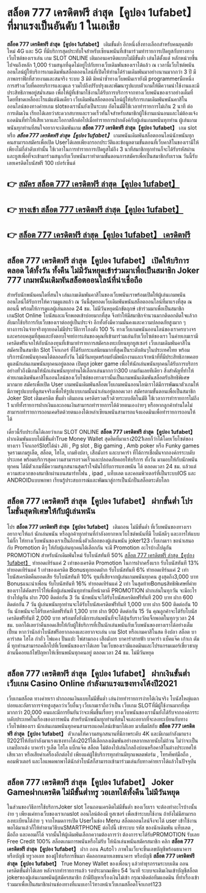 # สล็อต 777 เครดิตฟรี ล่าสุด【คูปอง 1ufabet】  ที่มาแรงเป็นอันดับ 1 ในเอเชีย

**สล็อต 777 เครดิตฟรี ล่าสุด【คูปอง 1ufabet】** เติมขั้นต่ำ  อีกหนึ่งสิ่งทางเลือกสำหรับคนยุคสมัยใหม่ 4G และ 5G ที่มีบริการสุดประทับใจสำหรับเซียนพนันที่เข้ามาร่วมทำรายการเปิดยูสกับทางทางเว็บไซต์ของเราเล่น เกม SLOT ONLINE เติมถอนเครดิตแบบไม่มีขั้นต่ำ เล่นได้ตั้งแต่ หลักหน่วยขึ้นไปจนถึงหลัก 1,000 ร่วมสนุกที่ฉุดไม่อยู่ไปกับทางเว็บเดิมพันของเราได้แล้ว ณ เวลานี้เว็บไซต์พนันออนไลน์ผู้ให้บริการเกมเดิมพันสล็อตออนไลน์ที่เปิดให้ท่านได้ร่วมเดิมพันมาอย่างนานมากกว่า 3 ปี มีภาพกราฟิกที่สวยงามและสมจริง ระบบ 3 มิติ
มิหนำซ้ำทางเว็บพนันเรายังมี programmerมือหนึ่งการสร้างเว็บที่คอยบริการและดูแล  รวมไปถึงปรับปรุงและพัฒนารูปแบบตัวเกมให้มีความน่าใช้งานและมีประสิทธิภาพอยู่สม่ำเสมอ เพื่อให้ผู้ที่เข้ามาใช้งานได้รับการบริการจากทางเว็บพนันของเราอย่างเต็มที่โดยที่ขาดเหลืออะไรแม้แต่นิดเดียว เว็บเดิมพันสล็อตออนไลน์ผู้ให้บริการเกมเดิมพันพนันคาสิโนออนไลน์ของทางค่ายเกม slotของเรานั้นยังเป็นระบบ อัตโนมัติใช้เวลาทำรายการไม่เกิน 2 นาที ต่อการเติมเงิน เรียกได้เลยว่าสะดวกสบายและรวดเร็วทันใจสำหรับสมาชิกผู้ใช้งานแน่นอนและไม่ต้องแจ้งแอดมินที่ทำให้เสียเวลาและโอกาสอีกต่อไปเมื่อทำรายการฝากตังค์กับผู้เล่นเกมพนันทุกท่าน
ผู้เล่นเกมพนันทุกท่านที่สนใจอยากจะเดิมพันเกม **สล็อต 777 เครดิตฟรี ล่าสุด【คูปอง 1ufabet】** เกม slot  หรือ ***สล็อต 777 เครดิตฟรี ล่าสุด【คูปอง 1ufabet】*** เกมพนันเดิมพันสล็อตออนไลน์นักพนันทุกคนสามารถสมัครเพื่อเปิด Userได้เลยเพียงกรอกประวัติและข้อมูลตามขั้นตอนที่เว็บคาสิโนของเรามีให้เพียงไม่กี่ลำดับเท่านั้น ใช้เวลาในการทำรายการเปิดยูสไม่ถึง 3 นาทีสมาชิกทุกท่านก็จะได้รับรหัสผ่านและยูสเพื่อที่จะเข้ามาร่วมสนุกกับเว็บพนันเราทำตามขั้นตอนการสมัครเพื่อเป็นสมาชิกกับเราณ วันนี้รับเลยเครดิตโบนัสฟรี 100 เปอร์เซ็นต์ 

## 👉 [สมัคร สล็อต 777 เครดิตฟรี ล่าสุด【คูปอง 1ufabet】](https://archa888.com/)
## 👉 [ทางเข้า สล็อต 777 เครดิตฟรี ล่าสุด【คูปอง 1ufabet】](https://archa888.com/)
## 👉 [สล็อต 777 เครดิตฟรี ล่าสุด【คูปอง 1ufabet】 เครดิตฟรี](https://archa888.com/)

## สล็อต 777 เครดิตฟรี ล่าสุด【คูปอง 1ufabet】 เปิดให้บริการตลอด ได้ทั้งวัน ทั้งคืน ไม่มีวันหยุดเข้าร่วมมาเพื่อเป็นสมาชิก Joker 777 เกมพนันเดิมพันสล็อตออนไลน์ที่น่าเชื่อถือ

สำหรับนักพนันคนใดที่สนใจ เล่นเกมเดิมพันคาสิโนของเว็บพนันเราพร้อมเปิดให้ผู้เล่นเกมพนันออนไลน์ได้รับการให้ความดูแลแล้ว ณ วันนี้สุดยอดเว็บเดิมพันพนันสล็อตออนไลน์ที่มาแรงที่สุด ณ ตอนนี้ พร้อมให้การดูแลผู้เล่นตลอด 24 ชม. ไม่มีวันหยุดนักขัตฤกษ์ เข้าร่วมมาเพื่อเป็นสมาชิก เกมSlot Online โบนัสและแจ็กพอตเข้าบ่อยมากที่สุด จึงทำให้มีสมาชิกจำนวนมากติดอกติดใจแล้วกลับมาใช้บริการกับเว็บของเราต่ออยู่เป็นประจำ อีกทั้งยังมีความมั่นคงและความปลอดภัยสูงมาก ๆ ทางการเงินจ่ายจริงทุกยอดไม่มีประวัติการโกงตัง 100 % ทางเว็บเกมพนันออนไลน์ของเราครบวงจรและครอบคลุมที่สุดและยังตอบโจทย์การเล่นของคุณที่เข้ามาร่วมเล่นกับเว็บไซต์ของเรา
ในค่ายเกมเรามีเครดิตฟรีแจกให้กับนักลงทุนที่เข้ามาทำรายการสมัครลงทะเบียนทุกยูสเซอร์ เว็บเกมเดิมพันคาสิโนสมัครเป็นสมาชิก Slot โจ๊กเกอร์ ที่ได้รับกระแสนิยมมากที่สุดเป็นระดับต้นๆในประเทศไทย พร้อมบริการนักพนันทุกคนได้ตลอดทั้งวัน ไม่มีวันหยุดพร้อมยังมีพนักงานและเจ้าหน้าที่ที่มีประสิทธิภาพคอยดูแลนักเล่นเกมพนันทุกคนอยู่ตลอด เปิดยูส joker game เพื่อให้นักเล่นพนันทุกคนได้รับการบริการอย่างทั่วถึงมีเกมให้นักเล่นพนันทุกท่านได้เลือกเล่นมากกว่า300 เกมกันเลยทีเดียว
สิ่งสำคัญที่ทำให้ค่ายเกมเดิมพันคาสิโนออนไลน์ของเว็บไซต์ของทางเรานั้นเป็นเกมพนันเดิมพันสล็อตรับสิทธิพิเศษมากมาย สมัครเพื่อเปิด User  เกมพนันเดิมพันสล็อตเว็บเกมพนันออนไลน์เราได้มีการพัฒนาตัวเกมให้มีภาพรูปแบบที่ดูสมจจริงเพื่อให้รูปแบบเกมนั้นน่าเล่นอยู่ตลอดเวลา สมัครตามขั้นตอนเพื่อเป็นสมาชิก Joker Slot เติมเครดิต ขั้นต่ำ เติมถอน เครดิตรวดเร็วด้วยระบบอัตโนมัติ ใช้เวลาการทำรายการไม่ถึง 1 นาทีทั้งรายการฝากเงินและถอนเงินสามารถทำรายการได้ด้วยตนเองง่ายๆ หรือหากลูกค้าท่านใดไม่สามารถทำรายการถอนเคดริตด้วยตนเองได้เหล่าเซียนพนันสามารถแจ้งแอดมินเพื่อทำรายการถอนให้ได้

เดี๋ยวนี้รับประกันได้เลยว่าเกม SLOT ONLINE  **สล็อต 777 เครดิตฟรี ล่าสุด【คูปอง 1ufabet】** ฝากเดิมพันแบบไม่มีขั้นต่ำTrue Money Wallet สุดฮิตที่มาแรง2021เลยก็ว่าได้โดยเว็บไซต์ของทางเรา โจ๊กเกอร์Slotได้นำ  Jili , Pg slot , Big gaming , Amb poker หรือ Funky games จุดรวมเกมรูเล็ต, สล็อต, ไฮโล, เกมยิงปลา, เสือมังกร และบาคาร่า ที่ได้การเชื่อมั่นจากองค์กรระบดับประเทศ พร้อมบริการสุดความสามารถรวดเร็วและปลอดภัยคอยให้บริการ ทั้งวัน มามอบให้กับนักพนันทุกคน ได้มีตัวเกมที่มีความสนุกสนานสุดเร้าใจมันไปกับการแทงพนัน ได้ ตลอดเวลา 24 ชม. แล้วแต่ความสะดวกของสมาชิกผ่านบนสมาร์ทโฟน , ipad , แท็บเลต และคอมพิวเตอร์ที่เป็นระบบIOS และ ANDROIDแบบพกพา เรียนรู้ประสบการณ์และพัฒนาสู่การเป็นนักปั่นสล็อตระดับโลก

## สล็อต 777 เครดิตฟรี ล่าสุด【คูปอง 1ufabet】 ฝากขั้นต่ำ โปรโมชั่นสุดพิเศษให้กับผู้เล่นพนัน

โปร **สล็อต 777 เครดิตฟรี ล่าสุด【คูปอง 1ufabet】** เติมถอน ไม่มีขั้นต่ำ ที่เว็บพนันของทางเราอยากจะให้แก่  นักเล่นพนัน หรือลูกค้าทุกท่านที่กำลังอยากหาเว็บไซต์พนันที่มี โบนัสดีๆ และการให้แบบไม่กั๊ก ให้ทางเว็บพนันของเราเป็นอีกหนึ่งตัวเลือกของผู้เล่นพนัน joker123 เว็บเกมเรา ขอนำเสนอกับ Promotion ดีๆ ให้กับผู้เล่นทุกคนได้เลือกกัน จะมี Promotion อะไรบ้างไปดูกัน
 PROMOTION สำหรับนักเดิมพันใหม่ รับโบนัสทันที 50% [สล็อต 777 เครดิตฟรี ล่าสุด【คูปอง 1ufabet】](https://archa888.com/) ทำยอดเทิร์นแค่ 2 เท่าของเครดิต
 Promotion ในการฝากครั้งแรก รับโบนัสทันที 13% ทำยอดเทิร์นแค่ 1 เท่าของเครดิต
Bonusทุกยอดฝาก รับโบนัสทันที 6% ทำยอดเทิร์นแค่ 2 เท่า
โบนัสเครดิตคืนยอดเสีย รับโบนัสทันที 10% ทุนที่เสียจากผู้เล่นเกมพนันทุกคน สูงสุดถึง3,000 บาท
Bonusแนะนำเพื่อน รับโบนัสทันที 16% ทำยอดเทิร์นแค่ 2 เท่า
ในสุดท้ายBonusสิทธิพิเศษที่ค่ายของเราได้คัดสรรไว้ให้เพื่อผู้เล่นพนันทุกท่านที่หน้าตาดี  PROMOTION ฝากเล่นในทุกวัน จะมีอะไรบ้างไปดูกัน
ฝาก 700 ติดต่อกัน 3 วัน นักพนันจะได้รับโบนัสเครดิตฟรีทันที 200 บาท
ฝาก 600 ติดต่อกัน 7 วัน ผู้เล่นพนันทุกท่านจะได้รับโบนัสเครดิตฟรีทันที 1,000 บาท
ฝาก 500 ติดต่อกัน 10 วัน นักพนันจะได้รับเครดิตฟรีทันที 1,300 บาท
ฝาก 900 ติดต่อกัน 15 วัน คุณลูกค้าจะได้รับโบนัสเครดิตฟรีทันที 2,000 บาท
พร้อมทั้งยังมีการเล่นพนันที่จะได้ลุ้นรับรางวัลแจ็กพอตในทุกๆเวลา 24 ชม. บอกได้เลยว่าคืนยอดเสียให้กับผู้ใช้บริการที่เป็นนักเล่นพนันกับเว็บพนันของทางเราได้อย่างเต็มเปี่ยม หากว่านักล่าโบนัสฟรีอยากลองและอยากจะเล่น เกม Slot หรือเกมคาสิโนสด ยิงปลา สล็อต บาคาร่าสด ไฮโล กำถั่ว ไพ่แคง ปั่นแปะ ไพ่สามกอง เสือมังกร บาคาร่าสายฟ้า บาคาร่า แบ็คแจ๊ค เก้าเก ดัมมี่ ทุกท่านสามารถคลิ๊กไปที่เว็บพนันของเราได้เลย ในเว็บของเรามีแอดมินและโปรแกรมเมอร์เชี่ยวชาญด้านนี้คอยแก้ไขปัญหาให้เซียนพนันทุกคนอยู่ ตลอดเวลา 24 ชม. ไม่มีวันหยุด

## สล็อต 777 เครดิตฟรี ล่าสุด【คูปอง 1ufabet】 ฝากเงินขั้นต่ำ  เว็บเกม  Casino Online กำลังมาแรงแซงทางโค้งปี2021

เว็บเกมสล็อต ทางค่ายเรา ฝากถอนเงินแบบไม่มีขั้นต่ำ เล่นง่ายทำรายการง่ายได้เงินจริง โบนัสใหญ่แตกบ่อยและอัตราการจ่ายสูงสุดกว่าเว็บอื่นๆ เว็บเกมเราถือว่าเป็น เว็บเกม SLOTที่มีผู้ใช้งานมากที่สุดมากกว่า 20,000 คนและมีการยืนยันว่าจะเพิ่มขึ้นเรื่อยๆ ทางเว็บพนันของเรานั้นยังได้รับจากองค์กรระบดับประเทศในเรื่องของการพนัน สำหรับนักพนันทุกท่านที่สนใจและอยากที่จะลงทะเบียนกับทางเว็บไซต์ของเรา นักเล่นเกมพนันทุกคนสามารถแอดไลน์เข้ามาได้เลย
	มาสัมผัสกับ **สล็อต 777 เครดิตฟรี ล่าสุด【คูปอง 1ufabet】** ตัวเกมให้ความสนุกสนานที่มีภาพระดับ 4K และมีเกมกำลังมาแรงปี2021ให้กับกำลังมาแรงแซงทางโค้ง2021ได้เลือกลงเดิมพันอย่างหลากหลายนับไม่ถ้วน  ไม่ว่าจะเป็นเกมป๊อกเด้ง บาคาร่า รูเล็ต ไฮโล แบ็กแจ๊ค สล็อต ไม่ต้องไปเล่นไกลถึงบ่อนหรือคาสิโนต่างประเทศให้เสียเวลา หรือเสียค่าเครื่องอีกต่อไป เพียงแค่ผู้ใช้บริการทุกท่านมีทุกแพลตฟอร์ม , โทรศัพท์มือถือ , คอมพิวเตอร์ และไอแพดพกพาได้นักล่าโบนัสก็สามารถเข้ามาร่วมเล่นกับทางค่ายเราได้แล้วในปัจจุบัน

## สล็อต 777 เครดิตฟรี ล่าสุด【คูปอง 1ufabet】 Joker Gameฝากเครดิต ไม่มีขั้นต่ำทรู วอเลทได้ทั้งคืน ไม่มีวันหยุด

ในส่วนของวิธีการใช้บริการJoker slot โอนถอนเครดิตไม่มีขั้นต่ำ ของเว็บเรา จะต้องทำอะไรบ้างนั้น ง่าย ๆ เพียงแค่ทางเว็บของเราเกมslot ออนไลน์ต้องมี ยูสเซอร์ เพื่อเข้าระบบใช้งาน ถ้ายังไม่มีสามารถลงทะเบียนได้ง่าย ๆ จากโหมดการเปิด Userในช่อง Menu สล็อตออนไลน์จึงจะได้ user เข้าใช้งาน พอได้มาแล้วก็ให้ทำตามวิธีบนSMARTPHONE ต่อไปนี้
เข้าระบบ รหัส  ของนักเดิมพัน แท็บเลต , มือถือ และคอมก็ได้
จากนั้นให้ผู้เดิมพันเลือกความต้องการว่า ต้องการจะได้รับPROMOTION รับเลย Free Credit 100% สล็อตเกมการพนันหรือไม่รับ
ให้นักเล่นพนันสมัครสมาชิก คลิก **สล็อต 777 เครดิตฟรี ล่าสุด【คูปอง 1ufabet】** ฝาก ถอน Autoไว ภาพในเว็บจะขึ้นเลขบัญชีพร้อมธนาคาร หรือบัญชี ทรูวอเลท ของผู้ให้บริการขึ้นมา
คัดลอกหมายเลขธนาคาร หรือบัญชี **สล็อต 777 เครดิตฟรี ล่าสุด【คูปอง 1ufabet】** True Money Wallet ของเพื่อนๆ แล้วทำธุรกรรมระบบเติม ถอนเครดิตขั้นต่ำได้เลย
หลังจากทำรายการแล้ว รอประมาณเพียง 54 วินาที ระบบจะเติมเงินเข้าบัญชีสล็อต jokerของผู้เล่นเกมพนันผู้สมัครสมาชิก
ถ้ามีปัญหาเรื่องเงินไม่เข้า กรุณาติดต่อทีมแอดมิน ที่ทำเรื่องเข้าร่วมมาเพื่อเป็นสมาชิกผ่านช่องทางที่แนบเอาไว้ทางหน้าเว็บเกมสล็อตโจ๊กเกอร์123


